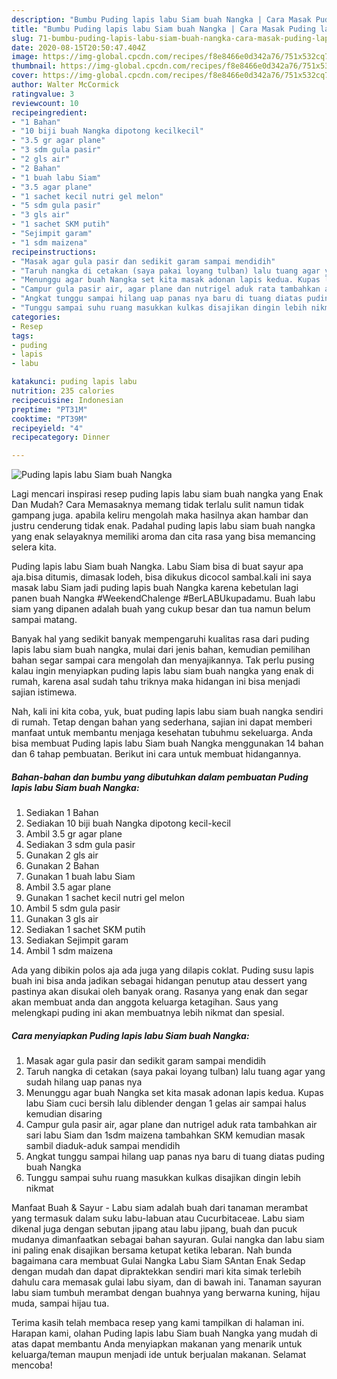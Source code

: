 ```yaml
---
description: "Bumbu Puding lapis labu Siam buah Nangka | Cara Masak Puding lapis labu Siam buah Nangka Yang Lezat"
title: "Bumbu Puding lapis labu Siam buah Nangka | Cara Masak Puding lapis labu Siam buah Nangka Yang Lezat"
slug: 71-bumbu-puding-lapis-labu-siam-buah-nangka-cara-masak-puding-lapis-labu-siam-buah-nangka-yang-lezat
date: 2020-08-15T20:50:47.404Z
image: https://img-global.cpcdn.com/recipes/f8e8466e0d342a76/751x532cq70/puding-lapis-labu-siam-buah-nangka-foto-resep-utama.jpg
thumbnail: https://img-global.cpcdn.com/recipes/f8e8466e0d342a76/751x532cq70/puding-lapis-labu-siam-buah-nangka-foto-resep-utama.jpg
cover: https://img-global.cpcdn.com/recipes/f8e8466e0d342a76/751x532cq70/puding-lapis-labu-siam-buah-nangka-foto-resep-utama.jpg
author: Walter McCormick
ratingvalue: 3
reviewcount: 10
recipeingredient:
- "1 Bahan"
- "10 biji buah Nangka dipotong kecilkecil"
- "3.5 gr agar plane"
- "3 sdm gula pasir"
- "2 gls air"
- "2 Bahan"
- "1 buah labu Siam"
- "3.5 agar plane"
- "1 sachet kecil nutri gel melon"
- "5 sdm gula pasir"
- "3 gls air"
- "1 sachet SKM putih"
- "Sejimpit garam"
- "1 sdm maizena"
recipeinstructions:
- "Masak agar gula pasir dan sedikit garam sampai mendidih"
- "Taruh nangka di cetakan (saya pakai loyang tulban) lalu tuang agar yang sudah hilang uap panas nya"
- "Menunggu agar buah Nangka set kita masak adonan lapis kedua. Kupas labu Siam cuci bersih lalu diblender dengan 1 gelas air sampai halus kemudian disaring"
- "Campur gula pasir air, agar plane dan nutrigel aduk rata tambahkan air sari labu Siam dan 1sdm maizena tambahkan SKM kemudian masak sambil diaduk-aduk sampai mendidih"
- "Angkat tunggu sampai hilang uap panas nya baru di tuang diatas puding buah Nangka"
- "Tunggu sampai suhu ruang masukkan kulkas disajikan dingin lebih nikmat"
categories:
- Resep
tags:
- puding
- lapis
- labu

katakunci: puding lapis labu 
nutrition: 235 calories
recipecuisine: Indonesian
preptime: "PT31M"
cooktime: "PT39M"
recipeyield: "4"
recipecategory: Dinner

---
```



![Puding lapis labu Siam buah Nangka](https://img-global.cpcdn.com/recipes/f8e8466e0d342a76/751x532cq70/puding-lapis-labu-siam-buah-nangka-foto-resep-utama.jpg)

Lagi mencari inspirasi resep puding lapis labu siam buah nangka yang Enak Dan Mudah? Cara Memasaknya memang tidak terlalu sulit namun tidak gampang juga. apabila keliru mengolah maka hasilnya akan hambar dan justru cenderung tidak enak. Padahal puding lapis labu siam buah nangka yang enak selayaknya memiliki aroma dan cita rasa yang bisa memancing selera kita.

Puding lapis labu Siam buah Nangka. Labu Siam bisa di buat sayur apa aja.bisa ditumis, dimasak lodeh, bisa dikukus dicocol sambal.kali ini saya masak labu Siam jadi puding lapis buah Nangka karena kebetulan lagi panen buah Nangka #WeekendChalenge #BerLABUkupadamu. Buah labu siam yang dipanen adalah buah yang cukup besar dan tua namun belum sampai matang.

Banyak hal yang sedikit banyak mempengaruhi kualitas rasa dari puding lapis labu siam buah nangka, mulai dari jenis bahan, kemudian pemilihan bahan segar sampai cara mengolah dan menyajikannya. Tak perlu pusing kalau ingin menyiapkan puding lapis labu siam buah nangka yang enak di rumah, karena asal sudah tahu triknya maka hidangan ini bisa menjadi sajian istimewa.


Nah, kali ini kita coba, yuk, buat puding lapis labu siam buah nangka sendiri di rumah. Tetap dengan bahan yang sederhana, sajian ini dapat memberi manfaat untuk membantu menjaga kesehatan tubuhmu sekeluarga. Anda bisa membuat Puding lapis labu Siam buah Nangka menggunakan 14 bahan dan 6 tahap pembuatan. Berikut ini cara untuk membuat hidangannya.

<!--inarticleads1-->

##### Bahan-bahan dan bumbu yang dibutuhkan dalam pembuatan Puding lapis labu Siam buah Nangka:

1. Sediakan 1 Bahan
1. Sediakan 10 biji buah Nangka dipotong kecil-kecil
1. Ambil 3.5 gr agar plane
1. Sediakan 3 sdm gula pasir
1. Gunakan 2 gls air
1. Gunakan 2 Bahan
1. Gunakan 1 buah labu Siam
1. Ambil 3.5 agar plane
1. Gunakan 1 sachet kecil nutri gel melon
1. Ambil 5 sdm gula pasir
1. Gunakan 3 gls air
1. Sediakan 1 sachet SKM putih
1. Sediakan Sejimpit garam
1. Ambil 1 sdm maizena


Ada yang dibikin polos aja ada juga yang dilapis coklat. Puding susu lapis buah ini bisa anda jadikan sebagai hidangan penutup atau dessert yang pastinya akan disukai oleh banyak orang. Rasanya yang enak dan segar akan membuat anda dan anggota keluarga ketagihan. Saus yang melengkapi puding ini akan membuatnya lebih nikmat dan spesial. 

<!--inarticleads2-->

##### Cara menyiapkan Puding lapis labu Siam buah Nangka:

1. Masak agar gula pasir dan sedikit garam sampai mendidih
1. Taruh nangka di cetakan (saya pakai loyang tulban) lalu tuang agar yang sudah hilang uap panas nya
1. Menunggu agar buah Nangka set kita masak adonan lapis kedua. Kupas labu Siam cuci bersih lalu diblender dengan 1 gelas air sampai halus kemudian disaring
1. Campur gula pasir air, agar plane dan nutrigel aduk rata tambahkan air sari labu Siam dan 1sdm maizena tambahkan SKM kemudian masak sambil diaduk-aduk sampai mendidih
1. Angkat tunggu sampai hilang uap panas nya baru di tuang diatas puding buah Nangka
1. Tunggu sampai suhu ruang masukkan kulkas disajikan dingin lebih nikmat


Manfaat Buah &amp; Sayur - Labu siam adalah buah dari tanaman merambat yang termasuk dalam suku labu-labuan atau Cucurbitaceae. Labu siam dikenal juga dengan sebutan jipang atau labu jipang, buah dan pucuk mudanya dimanfaatkan sebagai bahan sayuran. Gulai nangka dan labu siam ini paling enak disajikan bersama ketupat ketika lebaran. Nah bunda bagaimana cara membuat Gulai Nangka Labu Siam SAntan Enak Sedap dengan mudah dan dapat dipraktekkan sendiri mari kita simak terlebih dahulu cara memasak gulai labu siyam, dan di bawah ini. Tanaman sayuran labu siam tumbuh merambat dengan buahnya yang berwarna kuning, hijau muda, sampai hijau tua. 

Terima kasih telah membaca resep yang kami tampilkan di halaman ini. Harapan kami, olahan Puding lapis labu Siam buah Nangka yang mudah di atas dapat membantu Anda menyiapkan makanan yang menarik untuk keluarga/teman maupun menjadi ide untuk berjualan makanan. Selamat mencoba!
